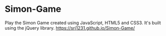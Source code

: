 # Simon-Game
Play the Simon Game created using JavaScript, HTML5 and CSS3. It's built using the jQuery library. 
https://srj1231.github.io/Simon-Game/
